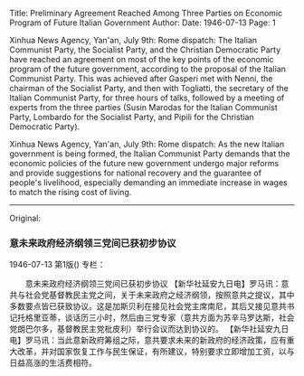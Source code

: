 Title: Preliminary Agreement Reached Among Three Parties on Economic Program of Future Italian Government
Author:
Date: 1946-07-13
Page: 1

Xinhua News Agency, Yan'an, July 9th: Rome dispatch: The Italian Communist Party, the Socialist Party, and the Christian Democratic Party have reached an agreement on most of the key points of the economic program of the future government, according to the proposal of the Italian Communist Party. This was achieved after Gasperi met with Nenni, the chairman of the Socialist Party, and then with Togliatti, the secretary of the Italian Communist Party, for three hours of talks, followed by a meeting of experts from the three parties (Susin Marodas for the Italian Communist Party, Lombardo for the Socialist Party, and Pipili for the Christian Democratic Party).

Xinhua News Agency, Yan'an, July 9th: Rome dispatch: As the new Italian government is being formed, the Italian Communist Party demands that the economic policies of the future new government undergo major reforms and provide suggestions for national recovery and the guarantee of people's livelihood, especially demanding an immediate increase in wages to match the rising cost of living.



<hr /> 

Original: 


### 意未来政府经济纲领三党间已获初步协议

1946-07-13
第1版()
专栏：

　　意未来政府经济纲领三党间已获初步协议
    【新华社延安九日电】罗马讯：意共与社会党基督教民主党之间，关于未来政府之经济纲领，按照意共之提议，其中多数要点皆已获致协议。这是加斯贝利在接见社会党主席南尼，其后又接见意共书记托格里亚蒂，谈话历三小时，然后由三党专家（意共方面为苏辛马罗达斯，社会党朗巴尔多，基督教民主党枇皮利）举行会议而达到协议的。
    【新华社延安九日电】罗马讯：当此意新政府筹组之际，意共要求未来的新政府的经济政策，应有重大改革，并对国家恢复工作与民生保证，有所建议，特别要求立即增加工资，以与日益高涨的生活费相符。
